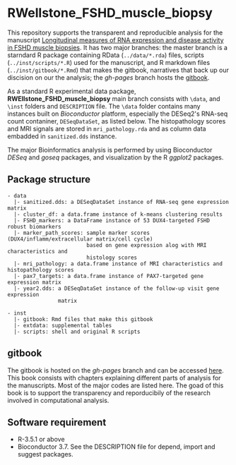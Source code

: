 # RWellstone_FSHD_muscle_biopsy

This repository supports the transparent and reproducible analysis for the manuscript [Longitudinal measures of RNA expression and disease activity in FSHD muscle biopsies](https://doi.org/10.1093/hmg/ddaa031).  It has two major branches: the master branch is a starndard R package containing RData (`../data/*.rda`) files, scripts (`../inst/scripts/*.R`) used for the manuscript, and R markdown files (`../inst/gitbook/*.Rmd`) that makes the gitbook, narratives that back up our discision on our the analysis; the _gh-pages_ branch hosts the [gitbook](https://fredhutch.github.io/RWellstone_FSHD_muscle_biopsy). 

As a standard R experimental data package, __RWEllstone_FSHD_muscle_biopsy__ main branch consists with `\data`, and `\inst` folders and `DESCRIPTION` file. The `\data` folder contains many instances built on _Bioconductor_ platform, especially the DESeq2's RNA-seq count contaniner, `DESeqDataSet`, as listed below.  The histopathology scores and MRI signals are stored in `mri_pathology.rda` and as column data embadded in `sanitized.dds` instance.

The major Bioinformatics analysis is performed by using Bioconductor _DESeq_ and _goseq_ packages, and visualization by the R _ggplot2_ packages.

## Package structure
```
- data     
  |- sanitized.dds: a DESeqDataSet instance of RNA-seq gene expression matrix     
  |- cluster_df: a data.frame instance of k-means clustering results 
  |- FSHD_markers: a DataFrame instance of 53 DUX4-targeted FSHD robust biomarkers  
  |- marker_path_scores: sample marker scores (DUX4/inflamm/extracellular matrix/cell cycle) 
                         based on gene expression alog with MRI characteristics and 
                         histology scores
  |- mri_pathology: a data.frame instance of MRI characteristics and histopathology scores
  |- pax7_targets: a data.frame instance of PAX7-targeted gene expression matrix
  |- year2.dds: a DESeqDataSet instance of the follow-up visit gene expression 
                matrix
  
- inst
  |- gitbook: Rmd files that make this gitbook
  |- extdata: supplemental tables
  |- scripts: shell and original R scripts
```  

## gitbook
The gitbook is hosted on the _gh-pages_ branch and can be accessed [here](https://fredhutch.github.io/RWellstone_FSHD_muscle_biopsy). This book consists with chapters explaining different parts of analysis for the manuscripts. Most of the major codes are listed here. The goad of this book is to support the transparency and reporducibily of the research involved in computational analysis. 

## Software requirement
- R-3.5.1 or above
- Bioconductor 3.7. See the DESCRIPTION file for depend, import and suggest packages.
